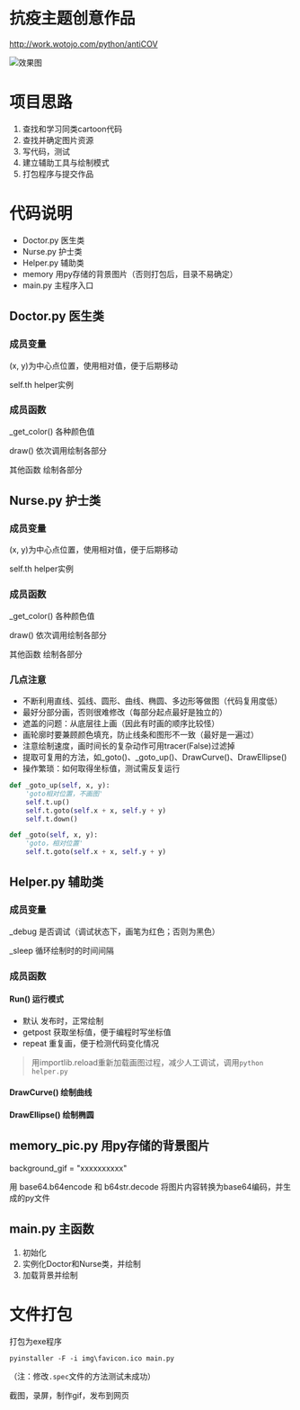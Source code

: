# 抗疫主题创意作品

http://work.wotojo.com/python/antiCOV

![效果图](antiCOV.png)

# 项目思路

1. 查找和学习同类cartoon代码
1. 查找并确定图片资源
1. 写代码，测试
1. 建立辅助工具与绘制模式
1. 打包程序与提交作品

# 代码说明

* Doctor.py  医生类
* Nurse.py  护士类
* Helper.py  辅助类
* memory    用py存储的背景图片（否则打包后，目录不易确定）
* main.py   主程序入口

## Doctor.py 医生类

### 成员变量

(x, y)为中心点位置，使用相对值，便于后期移动

self.th  helper实例

### 成员函数

_get_color()  各种颜色值

draw()      依次调用绘制各部分

其他函数     绘制各部分

## Nurse.py 护士类

### 成员变量

(x, y)为中心点位置，使用相对值，便于后期移动

self.th  helper实例

### 成员函数

_get_color()  各种颜色值

draw()      依次调用绘制各部分

其他函数     绘制各部分

### 几点注意

* 不断利用直线、弧线、圆形、曲线、椭圆、多边形等做图（代码复用度低）
* 最好分部分画，否则很难修改（每部分起点最好是独立的）
* 遮盖的问题：从底层往上画（因此有时画的顺序比较怪）
* 画轮廓时要兼顾颜色填充，防止线条和图形不一致（最好是一遍过）
* 注意绘制速度，画时间长的复杂动作可用tracer(False)过滤掉
* 提取可复用的方法，如_goto()、_goto_up()、DrawCurve()、DrawEllipse() 
* 操作繁琐：如何取得坐标值，测试需反复运行


```python
def _goto_up(self, x, y):
    'goto相对位置，不画图'
    self.t.up()
    self.t.goto(self.x + x, self.y + y)
    self.t.down()

def _goto(self, x, y):
    'goto，相对位置'
    self.t.goto(self.x + x, self.y + y)
```

## Helper.py  辅助类

### 成员变量

_debug  是否调试（调试状态下，画笔为红色；否则为黑色）

_sleep  循环绘制时的时间间隔

### 成员函数

#### Run()  运行模式

* 默认   发布时，正常绘制
* getpost 获取坐标值，便于编程时写坐标值
* repeat  重复画，便于检测代码变化情况

>用importlib.reload重新加载画图过程，减少人工调试，调用`python helper.py`


#### DrawCurve()  绘制曲线
#### DrawEllipse()  绘制椭圆

## memory_pic.py 用py存储的背景图片

background_gif = "xxxxxxxxxx"

用 base64.b64encode 和 b64str.decode 将图片内容转换为base64编码，并生成的py文件

## main.py  主函数

1. 初始化
1. 实例化Doctor和Nurse类，并绘制
1. 加载背景并绘制

# 文件打包

打包为exe程序

`pyinstaller -F -i img\favicon.ico main.py`

（注：修改`.spec`文件的方法测试未成功）

截图，录屏，制作gif，发布到网页
